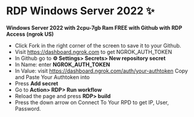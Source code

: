 # RDP Windows Server 2022 ✨

**Windows Server 2022 with 2cpu-7gb Ram FREE with Github with RDP Access (ngrok US)**


+ Click Fork in the right corner of the screen to save it to your Github.
+ Visit https://dashboard.ngrok.com to get NGROK_AUTH_TOKEN
+ In Github go to **⚙ Settings> Secrets> New repository secret**
+ In Name: enter **NGROK_AUTH_TOKEN**
+ In Value: visit https://dashboard.ngrok.com/auth/your-authtoken Copy and Paste Your Authtoken into
+ Press **Add secret**
+ Go to **Action> RDP> Run workflow**
+ Reload the page and press **RDP> build**
+ Press the down arrow on Connect To Your RPD to get IP, User, Password.


